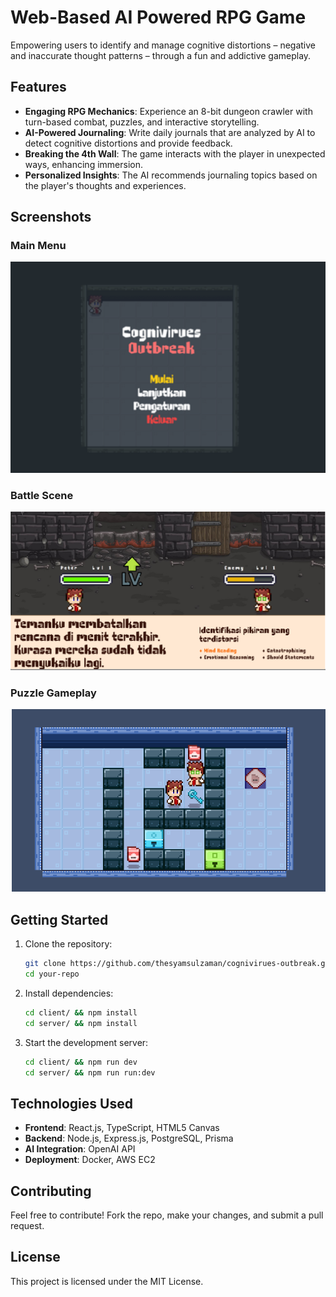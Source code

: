 # Web-Based AI Powered RPG Game

Empowering users to identify and manage cognitive distortions – negative and inaccurate thought patterns – through a fun and addictive gameplay.

## Features
- **Engaging RPG Mechanics**: Experience an 8-bit dungeon crawler with turn-based combat, puzzles, and interactive storytelling.
- **AI-Powered Journaling**: Write daily journals that are analyzed by AI to detect cognitive distortions and provide feedback.
- **Breaking the 4th Wall**: The game interacts with the player in unexpected ways, enhancing immersion.
- **Personalized Insights**: The AI recommends journaling topics based on the player's thoughts and experiences.

## Screenshots
### Main Menu
![Main Menu](./screenshots/main-menu.jpg)

### Battle Scene
![Battle Scene](./screenshots/battle.jpg)

### Puzzle Gameplay
![Puzzle Gameplay](./screenshots/puzzle.jpg)

## Getting Started
1. Clone the repository:
   ```sh
   git clone https://github.com/thesyamsulzaman/cognivirues-outbreak.git
   cd your-repo
   ```
2. Install dependencies:
   ```sh
   cd client/ && npm install
   cd server/ && npm install
   ```
3. Start the development server:
   ```sh
   cd client/ && npm run dev
   cd server/ && npm run run:dev
   ```

## Technologies Used
- **Frontend**: React.js, TypeScript, HTML5 Canvas
- **Backend**: Node.js, Express.js, PostgreSQL, Prisma
- **AI Integration**: OpenAI API
- **Deployment**: Docker, AWS EC2

## Contributing
Feel free to contribute! Fork the repo, make your changes, and submit a pull request.

## License
This project is licensed under the MIT License.
